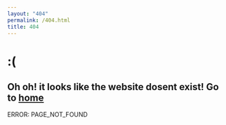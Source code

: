 ```yaml
---
layout: "404"
permalink: /404.html
title: 404
---
```

<h1 class="sad">:(</h1>

## Oh oh! it looks like the website dosent exist! Go to [home](/)
<p class="errorcode">ERROR: PAGE_NOT_FOUND</p>